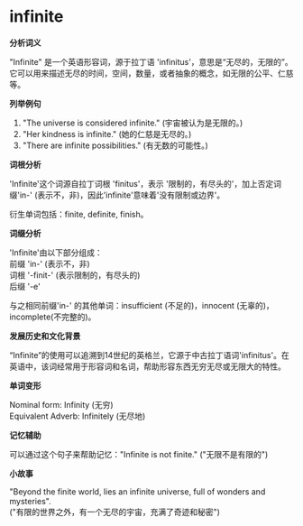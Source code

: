 # infinite

**分析词义**

  

"Infinite" 是一个英语形容词，源于拉丁语 'infinitus'，意思是“无尽的，无限的”。它可以用来描述无尽的时间，空间，数量，或者抽象的概念，如无限的公平、仁慈等。

  

**列举例句**

  

1.  "The universe is considered infinite." (宇宙被认为是无限的。)
2.  "Her kindness is infinite." (她的仁慈是无尽的。)
3.  "There are infinite possibilities." (有无数的可能性。)

  

**词根分析**

  

'Infinite'这个词源自拉丁词根 'finitus'，表示 '限制的，有尽头的'，加上否定词缀'in-' (表示不，非)，因此'infinite'意味着'没有限制或边界'。

  

衍生单词包括：finite, definite, finish。

  

**词缀分析**

  

'Infinite'由以下部分组成：  
前缀 'in-' (表示不，非)  
词根 '-finit-' (表示限制的，有尽头的)  
后缀 '-e'

  

与之相同前缀'in-' 的其他单词：insufficient (不足的)，innocent (无辜的)，incomplete(不完整的)。

  

**发展历史和文化背景**

  

“Infinite”的使用可以追溯到14世纪的英格兰，它源于中古拉丁语词'infinitus'。在英语中，该词经常用于形容词和名词，帮助形容东西无穷无尽或无限大的特性。

  

**单词变形**

  

Nominal form: Infinity (无穷)  
Equivalent Adverb: Infinitely (无尽地)

  

**记忆辅助**

  

可以通过这个句子来帮助记忆："Infinite is not finite." ("无限不是有限的")

  

**小故事**

  

"Beyond the finite world, lies an infinite universe, full of wonders and mysteries".  
("有限的世界之外，有一个无尽的宇宙，充满了奇迹和秘密")
